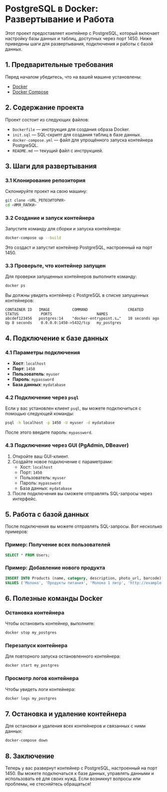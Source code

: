 # PostgreSQL в Docker: Развертывание и Работа

Этот проект предоставляет контейнер с PostgreSQL, который включает настройку базы данных и таблиц, доступных через порт 1450. Ниже приведены шаги для развертывания, подключения и работы с базой данных.

## 1. Предварительные требования

Перед началом убедитесь, что на вашей машине установлены:

- [Docker](https://docs.docker.com/get-docker/)
- [Docker Compose](https://docs.docker.com/compose/install/)

## 2. Содержание проекта

Проект состоит из следующих файлов:

- `Dockerfile` — инструкция для создания образа Docker.
- `init.sql` — SQL-скрипт для создания таблиц в базе данных.
- `docker-compose.yml` — файл для упрощённого запуска контейнера PostgreSQL.
- `README.md` — текущий файл с инструкцией.

## 3. Шаги для развертывания

### 3.1 Клонирование репозитория

Склонируйте проект на свою машину:

```bash
git clone <URL_РЕПОЗИТОРИЯ>
cd <ИМЯ_ПАПКИ>
```

### 3.2 Создание и запуск контейнера

Запустите команду для сборки и запуска контейнера:

```bash
docker-compose up --build
```

Это создаст и запустит контейнер PostgreSQL, настроенный на порт 1450.

### 3.3 Проверьте, что контейнер запущен

Для проверки запущенных контейнеров выполните команду:

```bash
docker ps
```

Вы должны увидеть контейнер с PostgreSQL в списке запущенных контейнеров:

```
CONTAINER ID   IMAGE          COMMAND                  CREATED          STATUS          PORTS                    NAMES
abcdef123456   postgres:14    "docker-entrypoint.s…"   10 seconds ago   Up 8 seconds    0.0.0.0:1450->5432/tcp   my_postgres
```

## 4. Подключение к базе данных

### 4.1 Параметры подключения

- **Хост**: `localhost`
- **Порт**: `1450`
- **Пользователь**: `myuser`
- **Пароль**: `mypassword`
- **База данных**: `mydatabase`

### 4.2 Подключение через `psql`

Если у вас установлен клиент `psql`, вы можете подключиться с помощью следующей команды:

```bash
psql -h localhost -p 1450 -U myuser -d mydatabase
```

После этого введите пароль: `mypassword`.

### 4.3 Подключение через GUI (PgAdmin, DBeaver)

1. Откройте ваш GUI-клиент.
2. Создайте новое подключение с параметрами:
   - Хост: `localhost`
   - Порт: `1450`
   - Пользователь: `myuser`
   - Пароль: `mypassword`
   - База данных: `mydatabase`
3. После подключения вы сможете отправлять SQL-запросы через интерфейс.

## 5. Работа с базой данных

После подключения вы можете отправлять SQL-запросы. Вот несколько примеров:

### Пример: Получение всех пользователей

```sql
SELECT * FROM Users;
```

### Пример: Добавление нового продукта

```sql
INSERT INTO Products (name, category, description, photo_url, barcode) 
VALUES ('Молоко', 'Продукты питания', 'Молоко 1 литр', 'http://example.com/milk.jpg', '1234567890123');
```

## 6. Полезные команды Docker

### Остановка контейнера

Чтобы остановить контейнер, выполните:

```bash
docker stop my_postgres
```

### Перезапуск контейнера

Для повторного запуска остановленного контейнера:

```bash
docker start my_postgres
```

### Просмотр логов контейнера

Чтобы увидеть логи контейнера:

```bash
docker logs my_postgres
```

## 7. Остановка и удаление контейнера

Для остановки и удаления всех контейнеров и связанных с ними данных:

```bash
docker-compose down
```

## 8. Заключение

Теперь у вас развернут контейнер с PostgreSQL, настроенный на порт 1450. Вы можете подключаться к базе данных, управлять данными и использовать её для своих нужд. Если возникнут вопросы или проблемы, не стесняйтесь обращаться!
